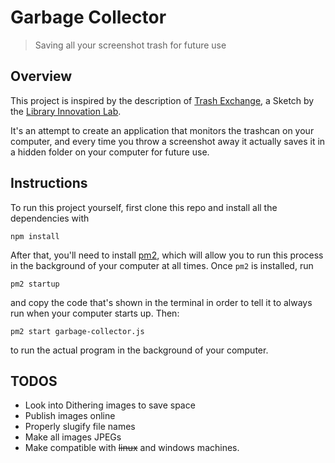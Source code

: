 # Garbage Collector

> Saving all your screenshot trash for future use

## Overview

This project is inspired by the description of [Trash Exchange](https://lil.law.harvard.edu/sketches/trash-exchange/), a Sketch by the [Library Innovation Lab](https://lil.law.harvard.edu/).

It's an attempt to create an application that monitors the trashcan on your computer, and every time you throw a screenshot away it actually saves it in a hidden folder on your computer for future use.

## Instructions

To run this project yourself, first clone this repo and install all the dependencies with

```
npm install
```

After that, you'll need to install [pm2](http://pm2.keymetrics.io/), which will allow you to run this process in the background of your computer at all times. Once `pm2` is installed, run

```
pm2 startup
```

and copy the code that's shown in the terminal in order to tell it to always run when your computer starts up. Then:

```
pm2 start garbage-collector.js
```

to run the actual program in the background of your computer.

## TODOS

* Look into Dithering images to save space
* Publish images online
* Properly slugify file names
* Make all images JPEGs
* Make compatible with ~~linux~~ and windows machines.
